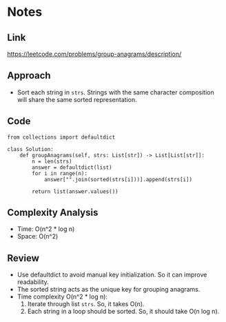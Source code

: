 # Notes
## Link
https://leetcode.com/problems/group-anagrams/description/

## Approach
- Sort each string in `strs`. Strings with the same character composition will share the same sorted representation.

## Code
```
from collections import defaultdict

class Solution:
    def groupAnagrams(self, strs: List[str]) -> List[List[str]]:
        n = len(strs)
        answer = defaultdict(list)
        for i in range(n):
            answer["".join(sorted(strs[i]))].append(strs[i])

        return list(answer.values())
```

## Complexity Analysis
- Time: O(n^2 * log n)
- Space: O(n^2)

## Review
- Use defaultdict to avoid manual key initialization. So it can improve readability.
- The sorted string acts as the unique key for grouping anagrams.
- Time complexity O(n^2 * log n):
    1. Iterate through list `strs`. So, it takes O(n).
    2. Each string in a loop should be sorted. So, it should take O(n log n).